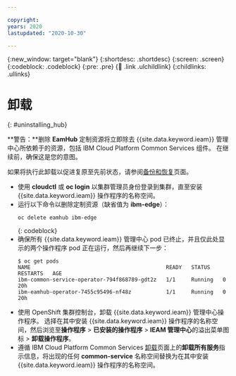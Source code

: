 ```yaml
---

copyright:
years: 2020
lastupdated: "2020-10-30"

---
```


{:new_window: target="blank"}
{:shortdesc: .shortdesc}
{:screen: .screen}
{:codeblock: .codeblock}
{:pre: .pre}
{:child: .link .ulchildlink}
{:childlinks: .ullinks}



# 卸载
{: #uninstalling_hub}

**警告：**删除 **EamHub** 定制资源将立即除去 {{site.data.keyword.ieam}} 管理中心所依赖于的资源，包括 IBM Cloud Platform Common Services 组件。 在继续前，确保这是您的意图。

如果将执行此卸载以促进复原至先前状态，请参阅[备份和恢复](../admin/backup_recovery.md)页面。

* 使用 **cloudctl** 或 **oc login** 以集群管理员身份登录到集群，直至安装 {{site.data.keyword.ieam}} 操作程序的名称空间。
* 运行以下命令以删除定制资源（缺省值为 **ibm-edge**）：
  ```
  oc delete eamhub ibm-edge
  ```
  {: codeblock}
* 确保所有 {{site.data.keyword.ieam}} 管理中心 pod 已终止，并且仅此处显示的两个操作程序 pod 正在运行，然后再继续下一步：
  ```
  $ oc get pods
  NAME                                           READY   STATUS    RESTARTS   AGE
  ibm-common-service-operator-794f868789-gdt2z   1/1     Running   0          20h
  ibm-eamhub-operator-7455c95496-nf48z           1/1     Running   0          20h
  ```
* 使用 OpenShift 集群控制台，卸载 {{site.data.keyword.ieam}} 管理中心操作程序。 选择在其中安装 {{site.data.keyword.ieam}} 操作程序的名称空间，然后浏览至**操作程序** > **已安装的操作程序** > **IEAM 管理中心**的溢出菜单图标 > **卸载操作程序**。
* 遵循 IBM Cloud Platform Common Services [卸载](https://www.ibm.com/support/knowledgecenter/SSHKN6/installer/3.x.x/uninstallation.html)页面上的**卸载所有服务**指示信息，将出现的任何 **common-service** 名称空间替换为在其中安装 {{site.data.keyword.ieam}} 操作程序的名称空间。
